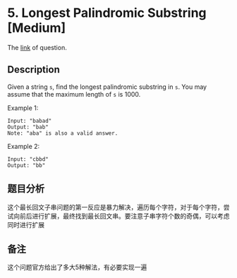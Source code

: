# 5. Longest Palindromic Substring [Medium]

The [link](https://leetcode.com/problems/longest-palindromic-substring/solution/) of question.

## Description

Given a string `s`, find the longest palindromic substring in `s`. You may assume that the maximum length of `s` is 1000.

Example 1:
```
Input: "babad"
Output: "bab"
Note: "aba" is also a valid answer.
```

Example 2:
```
Input: "cbbd"
Output: "bb"
```

## 题目分析

这个最长回文子串问题的第一反应是暴力解决，遍历每个字符，对于每个字符，尝试向前后进行扩展，最终找到最长回文串。要注意子串字符个数的奇偶，可以考虑同时进行扩展

## 备注

这个问题官方给出了多大5种解法，有必要实现一遍